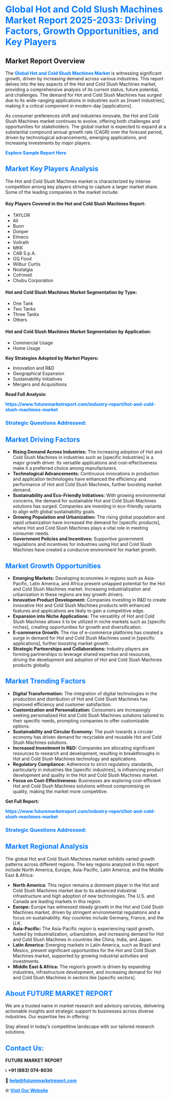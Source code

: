 <h1 style="color: #007BFF;">Global Hot and Cold Slush Machines Market Report 2025-2033: Driving Factors, Growth Opportunities, and Key Players</h1>

<section id="overview">
<h2>Market Report Overview</h2>
<p>The <a href="https://www.futuremarketreport.com/industry-report/hot-and-cold-slush-machines-market" style="color: #007BFF; text-decoration: none;"><strong>Global Hot and Cold Slush Machines Market</strong></a> is witnessing significant growth, driven by increasing demand across various industries. This report delves into the key aspects of the Hot and Cold Slush Machines market, providing a comprehensive analysis of its current status, future potential, and challenges. The demand for Hot and Cold Slush Machines has surged due to its wide-ranging applications in industries such as [insert industries], making it a critical component in modern-day [applications].</p>
<p>As consumer preferences shift and industries innovate, the Hot and Cold Slush Machines market continues to evolve, offering both challenges and opportunities for stakeholders. The global market is expected to expand at a substantial compound annual growth rate (CAGR) over the forecast period, driven by technological advancements, emerging applications, and increasing investments by major players.</p>
</section>

<section id="overview">
<p><a href="https://www.futuremarketreport.com/request-sample/reportId=42587" style="color: #007BFF; text-decoration: none;"><strong>Explore Sample Report Here</strong></a></p>
</section>

<section id="key-players">
<h2 style="color: #007BFF;">Market Key Players Analysis</h2>
<p>The Hot and Cold Slush Machines market is characterized by intense competition among key players striving to capture a larger market share. Some of the leading companies in the market include:</p>
<h4>Key Players Covered in the Hot and Cold Slush Machines Report:</h4>
<ul><li>TAYLOR</li><li>Ali</li><li>Bunn</li><li>Donper</li><li>Elmeco</li><li>Vollrath</li><li>MKK</li><li>CAB S.p.A.</li><li>GQ Food</li><li>Wilbur Curtis</li><li>Nostalgia</li><li>Cofrimell</li><li>Chubu Corporation</li></ul>
<h4>Hot and Cold Slush Machines Market Segmentation by Type:</h4>
<ul><li>One Tank</li><li>Two Tanks</li><li>Three Tanks</li><li>Others</li></ul>

<h4>Hot and Cold Slush Machines Market Segmentation by Application:</h4>
<ul><li>Commercial Usage</li><li>Home Usage</li></ul>
<p><strong>Key Strategies Adopted by Market Players:</strong></p>
<ul>
<li>Innovation and R&D</li>
<li>Geographical Expansion</li>
<li>Sustainability Initiatives</li>
<li>Mergers and Acquisitions</li>
</ul>
</section>

<section>
<p><strong>Read Full Analysis: </strong></p><a href="https://www.futuremarketreport.com/industry-report/hot-and-cold-slush-machines-market" style="color: #007BFF; text-decoration: none;"><strong>https://www.futuremarketreport.com/industry-report/hot-and-cold-slush-machines-market</strong></a>
<h3 style="color: #007BFF;">Strategic Questions Addressed:</h3>
</section>

<section id="driving-factors">
<h2 style="color: #007BFF;">Market Driving Factors</h2>
<ul>
<li><strong>Rising Demand Across Industries:</strong> The increasing adoption of Hot and Cold Slush Machines in industries such as [specific industries] is a major growth driver. Its versatile applications and cost-effectiveness make it a preferred choice among manufacturers.</li>
<li><strong>Technological Advancements:</strong> Continuous innovations in production and application technologies have enhanced the efficiency and performance of Hot and Cold Slush Machines, further boosting market demand.</li>
<li><strong>Sustainability and Eco-Friendly Initiatives:</strong> With growing environmental concerns, the demand for sustainable Hot and Cold Slush Machines solutions has surged. Companies are investing in eco-friendly variants to align with global sustainability goals.</li>
<li><strong>Growing Population and Urbanization:</strong> The rising global population and rapid urbanization have increased the demand for [specific products], where Hot and Cold Slush Machines plays a vital role in meeting consumer needs.</li>
<li><strong>Government Policies and Incentives:</strong> Supportive government regulations and incentives for industries using Hot and Cold Slush Machines have created a conducive environment for market growth.</li>
</ul>
</section>

<section id="growth-opportunities">
<h2 style="color: #007BFF;">Market Growth Opportunities</h2>
<ul>
<li><strong>Emerging Markets:</strong> Developing economies in regions such as Asia-Pacific, Latin America, and Africa present untapped potential for the Hot and Cold Slush Machines market. Increasing industrialization and urbanization in these regions are key growth drivers.</li>
<li><strong>Innovative Product Development:</strong> Companies investing in R&D to create innovative Hot and Cold Slush Machines products with enhanced features and applications are likely to gain a competitive edge.</li>
<li><strong>Expansion into Niche Applications:</strong> The versatility of Hot and Cold Slush Machines allows it to be utilized in niche markets such as [specific niches], creating opportunities for growth and diversification.</li>
<li><strong>E-commerce Growth:</strong> The rise of e-commerce platforms has created a surge in demand for Hot and Cold Slush Machines used in [specific applications], further boosting market growth.</li>
<li><strong>Strategic Partnerships and Collaborations:</strong> Industry players are forming partnerships to leverage shared expertise and resources, driving the development and adoption of Hot and Cold Slush Machines products globally.</li>
</ul>
</section>

<section id="trending-factors">
<h2 style="color: #007BFF;">Market Trending Factors</h2>
<ul>
<li><strong>Digital Transformation:</strong> The integration of digital technologies in the production and distribution of Hot and Cold Slush Machines has improved efficiency and customer satisfaction.</li>
<li><strong>Customization and Personalization:</strong> Consumers are increasingly seeking personalized Hot and Cold Slush Machines solutions tailored to their specific needs, prompting companies to offer customizable options.</li>
<li><strong>Sustainability and Circular Economy:</strong> The push towards a circular economy has driven demand for recyclable and reusable Hot and Cold Slush Machines solutions.</li>
<li><strong>Increased Investment in R&D:</strong> Companies are allocating significant resources to research and development, resulting in breakthroughs in Hot and Cold Slush Machines technology and applications.</li>
<li><strong>Regulatory Compliance:</strong> Adherence to strict regulatory standards, particularly in industries like [specific industries], is influencing product development and quality in the Hot and Cold Slush Machines market.</li>
<li><strong>Focus on Cost-Effectiveness:</strong> Businesses are exploring cost-efficient Hot and Cold Slush Machines solutions without compromising on quality, making the market more competitive.</li>
</ul>
</section>

<section>
<p><strong>Get Full Report: </strong></p><a href="https://www.futuremarketreport.com/industry-report/hot-and-cold-slush-machines-market" style="color: #007BFF; text-decoration: none;"><strong>https://www.futuremarketreport.com/industry-report/hot-and-cold-slush-machines-market</strong></a>
<h3 style="color: #007BFF;">Strategic Questions Addressed:</h3>
</section>


<section id="regional-analysis">
<h2 style="color: #007BFF;">Market Regional Analysis</h2>
<p>The global Hot and Cold Slush Machines market exhibits varied growth patterns across different regions. The key regions analyzed in this report include North America, Europe, Asia-Pacific, Latin America, and the Middle East & Africa:</p>
<ul>
<li><strong>North America:</strong> This region remains a dominant player in the Hot and Cold Slush Machines market due to its advanced industrial infrastructure and high adoption of new technologies. The U.S. and Canada are leading markets in this region.</li>
<li><strong>Europe:</strong> Europe has witnessed steady growth in the Hot and Cold Slush Machines market, driven by stringent environmental regulations and a focus on sustainability. Key countries include Germany, France, and the U.K.</li>
<li><strong>Asia-Pacific:</strong> The Asia-Pacific region is experiencing rapid growth, fueled by industrialization, urbanization, and increasing demand for Hot and Cold Slush Machines in countries like China, India, and Japan.</li>
<li><strong>Latin America:</strong> Emerging markets in Latin America, such as Brazil and Mexico, present significant opportunities for the Hot and Cold Slush Machines market, supported by growing industrial activities and investments.</li>
<li><strong>Middle East & Africa:</strong> The region’s growth is driven by expanding industries, infrastructure development, and increasing demand for Hot and Cold Slush Machines in sectors like [specific sectors].</li>
</ul>
</section>

<footer>
<h2 style="color: #007BFF;">About FUTURE MARKET REPORT</h2>
<p>We are a trusted name in market research and advisory services, delivering actionable insights and strategic support to businesses across diverse industries. Our expertise lies in offering:</p>

<p>Stay ahead in today’s competitive landscape with our tailored research solutions.</p>

<h2 style="color: #007BFF;">Contact Us:</h2>
<p><strong>FUTURE MARKET REPORT</strong></p>
<p>📞 <strong>+91 (883) 074-8030</strong></p>
<p>📧 <strong><a href="mailto:help@futuremarketreport.com" style="color: #007BFF;">help@futuremarketreport.com</a></strong></p>
<p>🌐 <strong><a href="https://www.futuremarketreport.com/" style="color: #007BFF;">Visit Our Website</a></strong></p>
</footer>